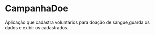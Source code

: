 # CampanhaDoe
Aplicação que cadastra voluntários para doação de sangue,guarda os dados e exibir os cadastrados.
